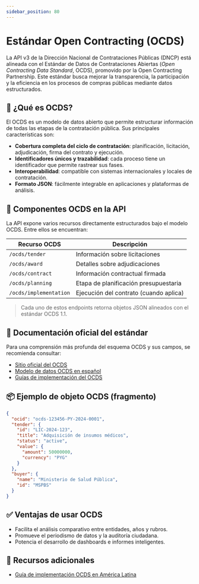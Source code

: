 ```yaml
---
sidebar_position: 80
---
```


# Estándar Open Contracting (OCDS)

La API v3 de la Dirección Nacional de Contrataciones Públicas (DNCP) está alineada con el Estándar de Datos de Contrataciones Abiertas (*Open Contracting Data Standard*, OCDS), promovido por la Open Contracting Partnership. Este estándar busca mejorar la transparencia, la participación y la eficiencia en los procesos de compras públicas mediante datos estructurados.

## 🧠 ¿Qué es OCDS?

El OCDS es un modelo de datos abierto que permite estructurar información de todas las etapas de la contratación pública. Sus principales características son:

- **Cobertura completa del ciclo de contratación**: planificación, licitación, adjudicación, firma del contrato y ejecución.
- **Identificadores únicos y trazabilidad**: cada proceso tiene un identificador que permite rastrear sus fases.
- **Interoperabilidad**: compatible con sistemas internacionales y locales de contratación.
- **Formato JSON**: fácilmente integrable en aplicaciones y plataformas de análisis.

## 🧾 Componentes OCDS en la API

La API expone varios recursos directamente estructurados bajo el modelo OCDS. Entre ellos se encuentran:

| Recurso OCDS | Descripción |
|--------------|-------------|
| `/ocds/tender` | Información sobre licitaciones |
| `/ocds/award` | Detalles sobre adjudicaciones |
| `/ocds/contract` | Información contractual firmada |
| `/ocds/planning` | Etapa de planificación presupuestaria |
| `/ocds/implementation` | Ejecución del contrato (cuando aplica) |

> Cada uno de estos endpoints retorna objetos JSON alineados con el estándar OCDS 1.1.

## 📘 Documentación oficial del estándar

Para una comprensión más profunda del esquema OCDS y sus campos, se recomienda consultar:

- [Sitio oficial del OCDS](https://standard.open-contracting.org/latest/es/)
- [Modelo de datos OCDS en español](https://standard.open-contracting.org/latest/es/schema/)
- [Guías de implementación del OCDS](https://docs.open-contracting.org/)

## 📦 Ejemplo de objeto OCDS (fragmento)

```json
{
  "ocid": "ocds-123456-PY-2024-0001",
  "tender": {
    "id": "LIC-2024-123",
    "title": "Adquisición de insumos médicos",
    "status": "active",
    "value": {
      "amount": 50000000,
      "currency": "PYG"
    }
  },
  "buyer": {
    "name": "Ministerio de Salud Pública",
    "id": "MSPBS"
  }
}
```

## ✅ Ventajas de usar OCDS

- Facilita el análisis comparativo entre entidades, años y rubros.
- Promueve el periodismo de datos y la auditoría ciudadana.
- Potencia el desarrollo de dashboards e informes inteligentes.

## 📎 Recursos adicionales

- [Guía de implementación OCDS en América Latina](https://www.open-contracting.org/implement/)
